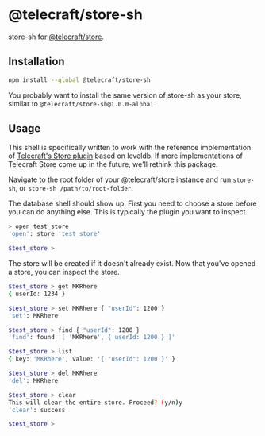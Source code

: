 # @telecraft/store-sh

store-sh for [@telecraft/store](../store).

## Installation

```bash
npm install --global @telecraft/store-sh
```

You probably want to install the same version of store-sh as your store, similar to `@telecraft/store-sh@1.0.0-alpha1`

## Usage

This shell is specifically written to work with the reference implementation of [Telecraft's Store plugin](../types/types/Store.d.ts) based on leveldb. If more implementations of Telecraft Store come up in the future, we'll rethink this package.

Navigate to the root folder of your @telecraft/store instance and run `store-sh`, or `store-sh /path/to/root-folder`.

The database shell should show up. First you need to choose a store before you can do anything else. This is typically the plugin you want to inspect.

```bash
> open test_store
'open': store 'test_store'

$test_store > 
```

The store will be created if it doesn't already exist. Now that you've opened a store, you can inspect the store.

```bash
$test_store > get MKRhere
{ userId: 1234 }

$test_store > set MKRhere { "userId": 1200 }
'set': MKRhere

$test_store > find { "userId": 1200 }
'find': found '[ 'MKRhere', { userId: 1200 } ]'

$test_store > list
{ key: 'MKRhere', value: '{ "userId": 1200 }' }

$test_store > del MKRhere
'del': MKRhere

$test_store > clear
This will clear the entire store. Proceed? (y/n)y
'clear': success

$test_store >
```

